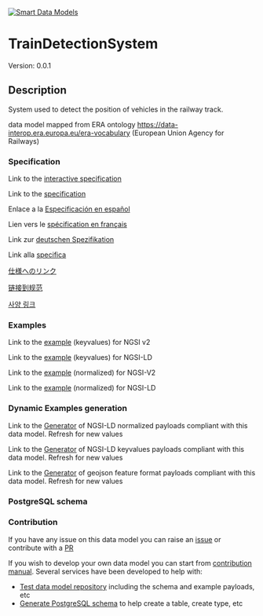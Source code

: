 [![Smart Data Models](https://smartdatamodels.org/wp-content/uploads/2022/01/SmartDataModels_logo.png "Logo")](https://smartdatamodels.org)
# TrainDetectionSystem
Version: 0.0.1

## Description 

System used to detect the position of vehicles in the railway track.

data model mapped from ERA ontology https://data-interop.era.europa.eu/era-vocabulary (European Union Agency for Railways)
### Specification

Link to the [interactive specification](https://swagger.lab.fiware.org/?url=https://smart-data-models.github.io/dataModel.ERA/TrainDetectionSystem/swagger.yaml)

Link to the [specification](https://github.com/smart-data-models/dataModel.ERA/blob/master/TrainDetectionSystem/doc/spec.md)

Enlace a la [Especificación en español](https://github.com/smart-data-models/dataModel.ERA/blob/master/TrainDetectionSystem/doc/spec_ES.md)

Lien vers le [spécification en français](https://github.com/smart-data-models/dataModel.ERA/blob/master/TrainDetectionSystem/doc/spec_FR.md)

Link zur [deutschen Spezifikation](https://github.com/smart-data-models/dataModel.ERA/blob/master/TrainDetectionSystem/doc/spec_DE.md)

Link alla [specifica](https://github.com/smart-data-models/dataModel.ERA/blob/master/TrainDetectionSystem/doc/spec_IT.md)

[仕様へのリンク](https://github.com/smart-data-models/dataModel.ERA/blob/master/TrainDetectionSystem/doc/spec_JA.md)

[链接到规范](https://github.com/smart-data-models/dataModel.ERA/blob/master/TrainDetectionSystem/doc/spec_ZH.md)

[사양 링크](https://github.com/smart-data-models/dataModel.ERA/blob/master/TrainDetectionSystem/doc/spec_KO.md)
### Examples

Link to the [example](https://smart-data-models.github.io/dataModel.ERA/TrainDetectionSystem/examples/example.json) (keyvalues) for NGSI v2

Link to the [example](https://smart-data-models.github.io/dataModel.ERA/TrainDetectionSystem/examples/example.jsonld) (keyvalues) for NGSI-LD

Link to the [example](https://smart-data-models.github.io/dataModel.ERA/TrainDetectionSystem/examples/example-normalized.json) (normalized) for NGSI-V2

Link to the [example](https://smart-data-models.github.io/dataModel.ERA/TrainDetectionSystem/examples/example-normalized.jsonld) (normalized) for NGSI-LD
### Dynamic Examples generation

Link to the [Generator](https://smartdatamodels.org/extra/ngsi-ld_generator.php?schemaUrl=https://raw.githubusercontent.com/smart-data-models/dataModel.ERA/master/TrainDetectionSystem/schema.json&email=info@smartdatamodels.org) of NGSI-LD normalized payloads compliant with this data model. Refresh for new values

Link to the [Generator](https://smartdatamodels.org/extra/ngsi-ld_generator_keyvalues.php?schemaUrl=https://raw.githubusercontent.com/smart-data-models/dataModel.ERA/master/TrainDetectionSystem/schema.json&email=info@smartdatamodels.org) of NGSI-LD keyvalues payloads compliant with this data model. Refresh for new values

Link to the [Generator](https://smartdatamodels.org/extra/geojson_features_generator.php?schemaUrl=https://raw.githubusercontent.com/smart-data-models/dataModel.ERA/master/TrainDetectionSystem/schema.json&email=info@smartdatamodels.org) of geojson feature format payloads compliant with this data model. Refresh for new values
### PostgreSQL schema
### Contribution

 If you have any issue on this data model you can raise an [issue](https://github.com/smart-data-models/dataModel.ERA/issues)  or contribute with a [PR](https://github.com/smart-data-models/dataModel.ERA/pulls)

 If you wish to develop your own data model you can start from [contribution manual](https://bit.ly/contribution_manual). Several services have been developed to help with: 
 - [Test data model repository](https://smartdatamodels.org/index.php/data-models-contribution-api/) including the schema and example payloads, etc
 - [Generate PostgreSQL schema](https://smartdatamodels.org/index.php/sql-service/) to help create a table, create type, etc